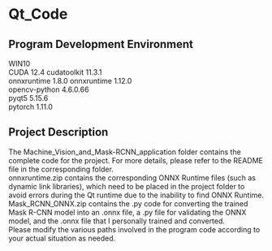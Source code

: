# Qt_Code

## Program Development Environment
WIN10<br>
CUDA 12.4  cudatoolkit 11.3.1<br>
onnxruntime 1.8.0  onnxruntime 1.12.0<br>
opencv-python 4.6.0.66<br>
pyqt5 5.15.6<br>
pytorch 1.11.0

## Project Description
The Machine_Vision_and_Mask-RCNN_application folder contains the complete code for the project. For more details, please refer to the README file in the corresponding folder.<br>
onnxruntime.zip contains the corresponding ONNX Runtime files (such as dynamic link libraries), which need to be placed in the project folder to avoid errors during the Qt runtime due to the inability to find ONNX Runtime.<br>
Mask_RCNN_ONNX.zip contains the .py code for converting the trained Mask R-CNN model into an .onnx file, a .py file for validating the ONNX model, and the .onnx file that I personally trained and converted.<br>
Please modify the various paths involved in the program code according to your actual situation as needed.
